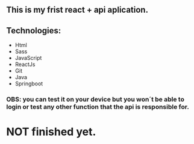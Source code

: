 ## This is my frist react + api aplication.

## Technologies:

- Html
- Sass
- JavaScript
- ReactJs
- Git
- Java
- Springboot

### OBS: you can test it on your device but you won´t be able to login or test any other function that the api is responsible for.

# NOT finished yet.
